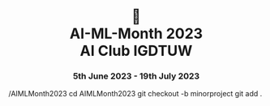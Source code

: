 <h1 align="center"> 🤖 <br />
AI-ML-Month 2023 <br />
AI Club IGDTUW </h1>
<h3 align="center"> 5th June 2023 - 19th July 2023</h3 
git clone https://github.com/<23475_Vanya>/AIMLMonth2023
cd AIMLMonth2023
git checkout -b minorproject
git add .
